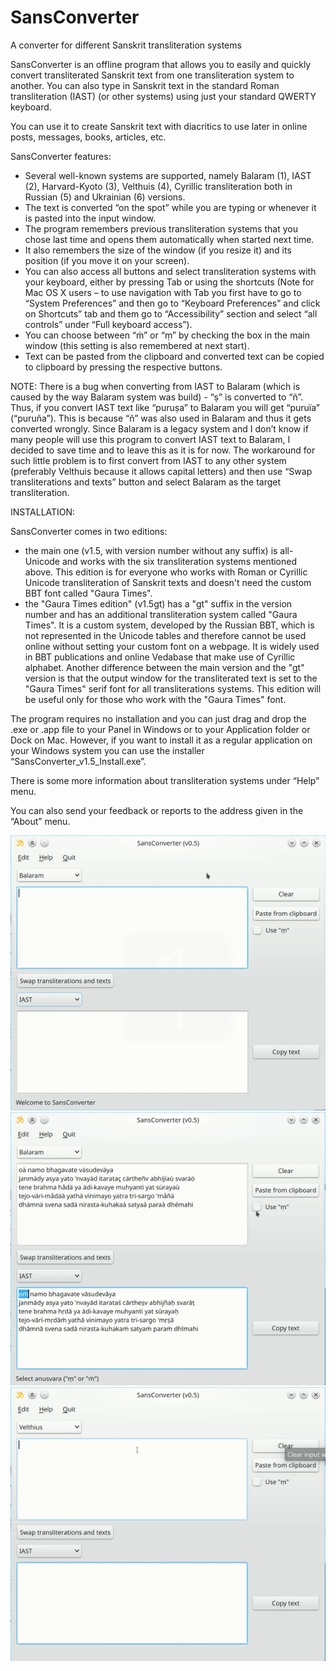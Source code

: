 # SansConverter
A converter for different Sanskrit transliteration systems

SansConverter is an offline program that allows you to easily and quickly convert transliterated Sanskrit text from one transliteration system to another. You can also type in Sanskrit text in the standard Roman transliteration (IAST) (or other systems) using just your standard QWERTY keyboard.

You can use it to create Sanskrit text with diacritics to use later in online posts, messages, books, articles, etc.  

SansConverter features:

- Several well-known systems are supported, namely Balaram (1), IAST (2), Harvard-Kyoto (3), Velthuis (4), Cyrillic transliteration both in Russian (5) and Ukrainian (6) versions.
- The text is converted “on the spot” while you are typing or whenever it is pasted into the input window. 
- The program remembers previous transliteration systems that you chose last time and opens them automatically when started next time.
- It also remembers the size of the window (if you resize it) and its position (if you move it on your screen). 
- You can also access all buttons and select transliteration systems with your keyboard, either by pressing Tab or using the shortcuts (Note for Mac OS X users – to use navigation with Tab you first have to go to “System Preferences” and then go to “Keyboard Preferences” and click on Shortcuts” tab and them go to “Accessibility” section and select “all controls” under “Full keyboard access”). 
- You can choose between “ṁ” or “ṃ” by checking the box in the main window (this setting is also remembered at next start).
- Text can be pasted from the clipboard and converted text can be copied to clipboard by pressing the respective buttons. 

NOTE: 
There is a bug when converting from IAST to Balaram (which is caused by the way Balaram system was build) - “ṣ” is converted to “ñ”. Thus, if you convert IAST text like “puruṣa” to Balaram you will get “puruïa” (“puruña”). This is because “ñ” was also used in Balaram and thus it gets converted wrongly. Since Balaram is a legacy system and I don’t know if many people will use this program to convert IAST text to Balaram, I decided to save time and to leave this as it is for now. The workaround for such little problem is to first convert from IAST to any other system (preferably Velthuis because it allows capital letters) and then use “Swap transliterations and texts” button and select Balaram as the target transliteration. 

INSTALLATION:

SansConverter comes in two editions: 
- the main one (v1.5, with version number without any suffix) is all-Unicode and works with the six transliteration systems mentioned above. This edition is for everyone who works with Roman or Cyrillic Unicode transliteration of Sanskrit texts and doesn't need the custom BBT font called "Gaura Times".
- the "Gaura Times edition" (v1.5gt) has a "gt" suffix in the version number and has an additional transliteration system called "Gaura Times". It is a custom system, developed by the Russian BBT, which is not represented in the Unicode tables and therefore cannot be used online without setting your custom font on a webpage. It is widely used in BBT publications and online Vedabase that make use of Cyrillic alphabet. Another difference between the main version and the "gt" version is that the output window for the transliterated text is set to the "Gaura Times" serif font for all transliterations systems. This edition will be useful only for those who work with the "Gaura Times" font.

The program requires no installation and you can just drag and drop the .exe or .app file to your Panel in Windows or to your Application folder or Dock on Mac. However, if you want to install it as a regular application on your Windows system you can use the installer “SansConverter_v1.5_Install.exe”.

There is some more information about transliteration systems under “Help” menu. 

You can also send your feedback or reports to the address given in the “About” menu. 

![Demonstration of SansConverter in action](SansConverter_demo_gif/SC_1.gif)
![Demonstration of SansConverter in action](SansConverter_demo_gif/SC_2.gif)
![Demonstration of SansConverter in action](SansConverter_demo_gif/SC_3.gif)
